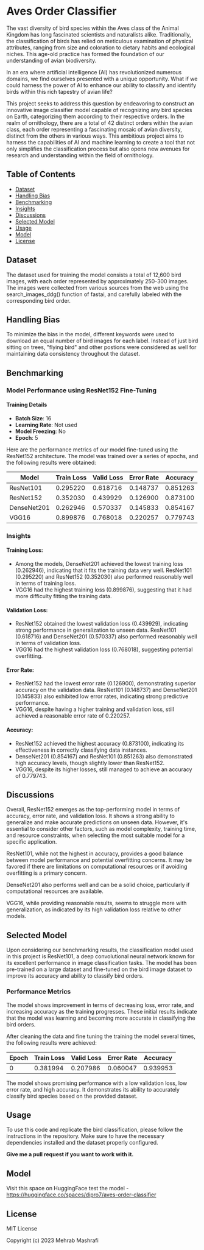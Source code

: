 # Aves Order Classifier

The vast diversity of bird species within the Aves class of the Animal Kingdom has long fascinated scientists and naturalists alike. Traditionally, the classification of birds has relied on meticulous examination of physical attributes, ranging from size and coloration to dietary habits and ecological niches. This age-old practice has formed the foundation of our understanding of avian biodiversity. 

In an era where artificial intelligence (AI) has revolutionized numerous domains, we find ourselves presented with a unique opportunity. What if we could harness the power of AI to enhance our ability to classify and identify birds within this rich tapestry of avian life?

This project seeks to address this question by endeavoring to construct an innovative image classifier model capable of recognizing any bird species on Earth, categorizing them according to their respective orders. In the realm of ornithology, there are a total of 42 distinct orders within the avian class, each order representing a fascinating mosaic of avian diversity, distinct from the others in various ways. This ambitious project aims to harness the capabilities of AI and machine learning to create a tool that not only simplifies the classification process but also opens new avenues for research and understanding within the field of ornithology.

## Table of Contents
- [Dataset](#dataset)
- [Handling Bias](#handling-bias)
- [Benchmarking](#benchmarking)
- [Insights](#insights)
- [Discussions](#discussions)
- [Selected Model](#selected-model)
- [Usage](#usage)
- [Model](#model)
- [License](#license)

## Dataset
The dataset used for training the model consists a total of 12,600 bird images, with each order represented by approximately 250-300 images. The images were collected from various sources from the web using the search_images_ddg() function of fastai, and carefully labeled with the corresponding bird order.

## Handling Bias
To minimize the bias in the model, different keywords were used to download an equal number of bird images for each label. Instead of just bird sitting on trees, "flying bird" and other postions were considered as well for maintaining data consistency throughout the dataset.

## Benchmarking

### Model Performance using ResNet152 Fine-Tuning
#### Training Details

- **Batch Size**: 16
- **Learning Rate**: Not used
- **Model Freezing**: No
- **Epoch**: 5

Here are the performance metrics of our model fine-tuned using the ResNet152 architecture. The model was trained over a series of epochs, and the following results were obtained:

| Model       | Train Loss | Valid Loss | Error Rate | Accuracy |
|-------------|------------|------------|------------|----------|
| ResNet101   | 0.295220   | 0.618716   | 0.148737   | 0.851263 |
| ResNet152   | 0.352030   | 0.439929   | 0.126900   | 0.873100 |
| DenseNet201 | 0.262946   | 0.570337   | 0.145833   | 0.854167 |
| VGG16       | 0.899876   | 0.768018   | 0.220257   | 0.779743 |

### Insights

#### Training Loss:

- Among the models, DenseNet201 achieved the lowest training loss (0.262946), indicating that it fits the training data very well. ResNet101 (0.295220) and ResNet152 (0.352030) also performed reasonably well in terms of training loss.
- VGG16 had the highest training loss (0.899876), suggesting that it had more difficulty fitting the training data.

#### Validation Loss:

- ResNet152 obtained the lowest validation loss (0.439929), indicating strong performance in generalization to unseen data. ResNet101 (0.618716) and DenseNet201 (0.570337) also performed reasonably well in terms of validation loss.
- VGG16 had the highest validation loss (0.768018), suggesting potential overfitting.

#### Error Rate:

- ResNet152 had the lowest error rate (0.126900), demonstrating superior accuracy on the validation data.
ResNet101 (0.148737) and DenseNet201 (0.145833) also exhibited low error rates, indicating strong predictive performance.
- VGG16, despite having a higher training and validation loss, still achieved a reasonable error rate of 0.220257.

#### Accuracy:

- ResNet152 achieved the highest accuracy (0.873100), indicating its effectiveness in correctly classifying data instances.
- DenseNet201 (0.854167) and ResNet101 (0.851263) also demonstrated high accuracy levels, though slightly lower than ResNet152.
- VGG16, despite its higher losses, still managed to achieve an accuracy of 0.779743.

## Discussions

Overall, ResNet152 emerges as the top-performing model in terms of accuracy, error rate, and validation loss. It shows a strong ability to generalize and make accurate predictions on unseen data. However, it's essential to consider other factors, such as model complexity, training time, and resource constraints, when selecting the most suitable model for a specific application.

ResNet101, while not the highest in accuracy, provides a good balance between model performance and potential overfitting concerns. It may be favored if there are limitations on computational resources or if avoiding overfitting is a primary concern.

DenseNet201 also performs well and can be a solid choice, particularly if computational resources are available.

VGG16, while providing reasonable results, seems to struggle more with generalization, as indicated by its high validation loss relative to other models.

## Selected Model

Upon considering our benchmarking results, the classification model used in this project is ResNet101, a deep convolutional neural network known for its excellent performance in image classification tasks. The model has been pre-trained on a large dataset and fine-tuned on the bird image dataset to improve its accuracy and ability to classify bird orders.

### Performance Metrics

The model shows improvement in terms of decreasing loss, error rate, and increasing accuracy as the training progresses. These initial results indicate that the model was learning and becoming more accurate in classifying the bird orders.

After cleaning the data and fine tuning the training the model several times, the following results were achieved:

Epoch | Train Loss | Valid Loss | Error Rate | Accuracy |
------|------------|------------|------------|----------|
0     | 0.381994   | 0.207986   | 0.060047   | 0.939953 |

The model shows promising performance with a low validation loss, low error rate, and high accuracy. It demonstrates its ability to accurately classify bird species based on the provided dataset.

## Usage
To use this code and replicate the bird classification, please follow the instructions in the repository. Make sure to have the necessary dependencies installed and the dataset properly configured.

**Give me a pull request if you want to work with it.**

## Model
Visit this space on HuggingFace test the model - https://huggingface.co/spaces/dipro7/aves-order-classifier

## License
MIT License

Copyright (c) 2023 Mehrab Mashrafi